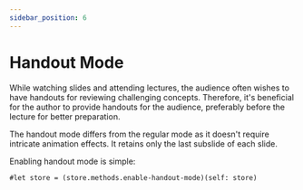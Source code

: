 ```yaml
---
sidebar_position: 6
---
```


# Handout Mode

While watching slides and attending lectures, the audience often wishes to have handouts for reviewing challenging concepts. Therefore, it's beneficial for the author to provide handouts for the audience, preferably before the lecture for better preparation.

The handout mode differs from the regular mode as it doesn't require intricate animation effects. It retains only the last subslide of each slide.

Enabling handout mode is simple:

```typst
#let store = (store.methods.enable-handout-mode)(self: store)
```
